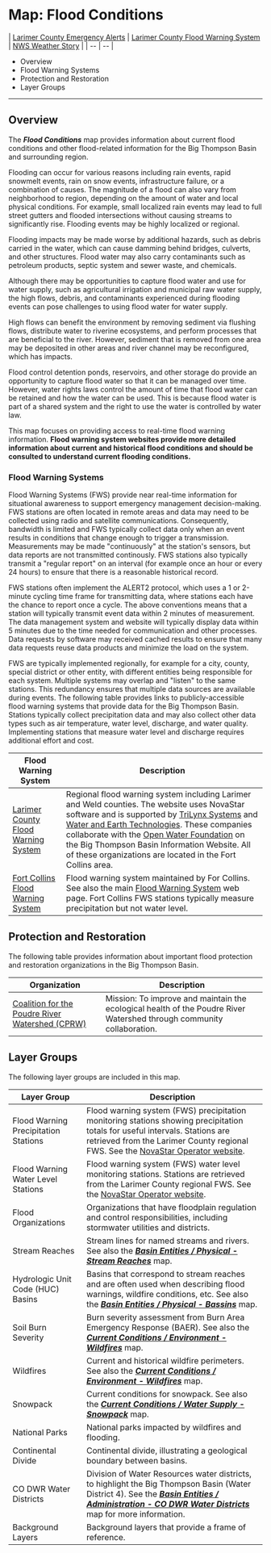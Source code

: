 # Map: Flood Conditions #

| [Larimer County Emergency Alerts](https://nocoalert.org/) | [Larimer County Flood Warning System](https://larimerco-ns5.trilynx-novastar.systems/novastar/operator/) | [NWS Weather Story](https://www.weather.gov/bou/weatherstory) |
| -- | -- |

*   Overview
*   Flood Warning Systems
*   Protection and Restoration
*   Layer Groups

--------------

## Overview ##

The ***Flood Conditions*** map provides information about current flood conditions
and other flood-related information for the Big Thompson Basin and surrounding region.

Flooding can occur for various reasons including rain events, rapid snowmelt events,
rain on snow events,
infrastructure failure, or a combination of causes.
The magnitude of a flood can also vary from neighborhood to region,
depending on the amount of water and local physical conditions.
For example, small localized rain events may lead to full street gutters and flooded intersections
without causing streams to significantly rise.
Flooding events may be highly localized or regional.

Flooding impacts may be made worse by additional hazards,
such as debris carried in the water, which can cause damming behind bridges, culverts, and other structures.
Flood water may also carry contaminants such as petroleum products, septic system and sewer waste,
and chemicals.

Although there may be opportunities to capture flood water and use for water supply,
such as agricultural irrigation and municipal raw water supply, the high flows, debris,
and contaminants experienced during flooding events can pose challenges to using flood water for water supply.

High flows can benefit the environment by removing sediment via flushing flows,
distribute water to riverine ecosystems, and perform processes that are beneficial to the river.
However, sediment that is removed from one area may be deposited in other areas and
river channel may be reconfigured, which has impacts.

Flood control detention ponds, reservoirs, and other storage do provide an opportunity to capture flood water
so that it can be managed over time.
However, water rights laws control the amount of time that flood water can be retained and how the water can be used.
This is because flood water is part of a shared system and the right to use the water is controlled by water law.

This map focuses on providing access to real-time flood warning information.
**Flood warning system websites provide more detailed information about current and historical flood conditions
and should be consulted to understand current flooding conditions.**

### Flood Warning Systems ##

Flood Warning Systems (FWS) provide near real-time information for situational awareness to support
emergency management decision-making.
FWS stations are often located in remote areas and data may need to be collected using radio and satellite communications.
Consequently, bandwidth is limited and FWS typically collect data only when an event results in conditions
that change enough to trigger a transmission.
Measurements may be made "continuously" at the station's sensors,
but data reports are not transmitted continously.
FWS stations also typically transmit a "regular report" on an interval (for example once an hour or every 24 hours)
to ensure that there is a reasonable historical record.

FWS stations often implement the ALERT2 protocol, which uses a 1 or 2-minute cycling time frame for transmitting data,
where stations each have the chance to report once a cycle.
The above conventions means that a station will typically transmit event data within 2 minutes of measurement.
The data management system and website will typically display data within 5 minutes due to the time needed for
communication and other processes.
Data requests by software may received cached results to ensure that many data requests reuse data products
and minimize the load on the system.

FWS are typically implemented regionally,
for example for a city, county, special district or other entity,
with different entities being responsible for each system.
Multiple systems may overlap and "listen" to the same stations.
This redundancy ensures that multiple data sources are available during events.
The following table provides links to publicly-accessible flood warning systems that provide data for the Big Thompson Basin.
Stations typically collect precipitation data and may also collect other data types such as air temperature,
water level, discharge, and water quality.
Implementing stations that measure water level and discharge requires additional effort and cost.

| **Flood Warning System** | **Description** |
| -- | -- |
| [Larimer County Flood Warning System](https://larimerco-ns5.trilynx-novastar.systems/novastar/operator/) | Regional flood warning system including Larimer and Weld counties. The website uses NovaStar software and is supported by [TriLynx Systems](https://trilynx.systems/) and [Water and Earth Technologies](https://www.wetec.us/).  These companies collaborate with the [Open Water Foundation](https://openwatefoundation.org) on the Big Thompson Basin Information Website. All of these organizations are located in the Fort Collins area. |
| [Fort Collins Flood Warning System](https://gisweb.fcgov.com/HTML5Viewer/Index.html?viewer=Flood%20Warning) | Flood warning system maintained by For Collins.  See also the main [Flood Warning System](https://www.fcgov.com/utilities/what-we-do/stormwater/flooding/warning-system) web page. Fort Collins FWS stations typically measure precipitation but not water level. |

## Protection and Restoration ##

The following table provides information about important flood protection and restoration organizations in the Big Thompson Basin.

| **Organization** | **Description** |
| -- | -- |
| [Coalition for the Poudre River Watershed (CPRW)](https://www.poudrewatershed.org/) | Mission:  To improve and maintain the ecological health of the Poudre River Watershed through community collaboration. |

## Layer Groups ##

The following layer groups are included in this map.

| **Layer Group** | **Description** |
| -- | -- |
| Flood Warning Precipitation Stations | Flood warning system (FWS) precipitation monitoring stations showing precipitation totals for useful intervals. Stations are retrieved from the Larimer County regional FWS.  See the [NovaStar Operator website](https://larimerco-ns5.trilynx-novastar.systems/novastar/operator/). |
| Flood Warning Water Level Stations | Flood warning system (FWS) water level monitoring stations. Stations are retrieved from the Larimer County regional FWS.  See the [NovaStar Operator website](https://larimerco-ns5.trilynx-novastar.systems/novastar/operator/). |
| Flood Organizations | Organizations that have floodplain regulation and control responsibilities, including stormwater utilities and districts. |
| Stream Reaches | Stream lines for named streams and rivers. See also the [***Basin Entities / Physical - Stream Reaches***](#map/entities-stream-reaches) map. |
| Hydrologic Unit Code (HUC) Basins | Basins that correspond to stream reaches and are often used when describing flood warnings, wildfire conditions, etc. See also the [***Basin Entities / Physical - Bassins***](#map/entities-basins) map. |
| Soil Burn Severity | Burn severity assessment from Burn Area Emergency Response (BAER). See also the [***Current Conditions / Environment - Wildfires***](#map/current-wildfires) map. |
| Wildfires | Current and historical wildfire perimeters.  See also the [***Current Conditions / Environment - Wildfires***](#map/current-wildfires) map. |
| Snowpack | Current conditions for snowpack.  See also the [***Current Conditions / Water Supply - Snowpack***](#map/current-snowpack) map. |
| National Parks | National parks impacted by wildfires and flooding. |
| Continental Divide | Continental divide, illustrating a geological boundary between basins. |
| CO DWR Water Districts | Division of Water Resources water districts, to highlight the Big Thompson Basin (Water District 4).  See the [***Basin Entities / Administration - CO DWR Water Districts***](#map/entities-codwr-waterdistricts) map for more information. |
| Background Layers | Background layers that provide a frame of reference. |
